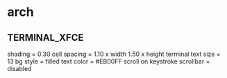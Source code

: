 # arch
## TERMINAL_XFCE
shading = 0.30
cell spacing = 1.10 x width    1.50 x height
terminal text size = 13
bg style = filled
text color = #EB00FF
scroll on keystroke
scrollbar = disabled
